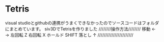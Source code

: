 # Tetris
visual studioとgithubの連携がうまくできなかったのでソースコードはフォルダにまとめています。
siv3DでTetrisを作りました
////////操作方法////////
移動 ← →
左回転 Z
右回転 X
ホールド SHIFT
落とし ↑
///////////////////////
